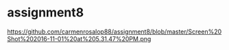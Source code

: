 # assignment8

https://github.com/carmenrosalop88/assignment8/blob/master/Screen%20Shot%202016-11-01%20at%205.31.47%20PM.png
